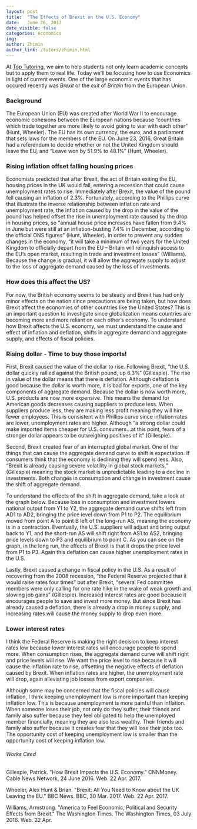 ```yaml
---
layout: post
title:  "The Effects of Brexit on the U.S. Economy"
date:   June 26, 2017
date_visible: false
categories: economics
img:
author: Zhimin
author_link: /tutors/zhimin.html
---
```


At [Top Tutoring](https://toptutoring.com), we aim to help students not only learn academic concepts but to apply them to real life. Today we'll be focusing how to use Economics in light of current events. One of the large economic events that has occured recently was _Brexit_ or the _exit_ of _Britain_ from the European Union.
<!--more-->

### Background

The European Union (EU) was created after World War II to encourage economic cohesions between the European nations because “countries which trade together are more likely to avoid going to war with each other” (Hunt, Wheeler). The EU has its own currency, the euro, and a parliament that sets laws for the members of the EU. On June 23, 2016, Great Britain had a referendum to decide whether or not the United Kingdom should leave the EU, and “Leave won by 51.9% to 48.1%” (Hunt, Wheeler).

### Rising inflation offset falling housing prices
Economists predicted that after Brexit, the act of Britain exiting the EU, housing prices in the UK would fall, entering a recession that could cause unemployment rates to rise. Immediately after Brexit, the value of the pound fell causing an inflation of 2.3%. Fortunately, according to the Phillips curve that illustrate the inverse relationship between inflation rate and unemployment rate, the inflation caused by the drop in the value of the pound has helped offset the rise in unemployment rate caused by the drop in housing prices, so “annual house price increases have fallen from 9.4% in June but were still at an inflation-busting 7.4% in December, according to the official ONS figures” (Hunt, Wheeler). In order to prevent any sudden changes in the economy, “it will take a minimum of two years for the United Kingdom to officially depart from the EU – Britain will relinquish access to the EU’s open market, resulting in trade and investment losses” (Williams). Because the change is gradual, it will allow the aggregate supply to adjust to the loss of aggregate demand caused by the loss of investments.

### How does this affect the US?
For now, the British economy seems to be steady and Brexit has had only minor effects on the nation since precautions are being taken, but how does Brexit affect the economies of other countries like the United States? This is an important question to investigate since globalization means countries are becoming more and more reliant on each other’s economy. To understand how Brexit affects the U.S. economy, we must understand the cause and effect of inflation and deflation, shifts in aggregate demand and aggregate supply, and effects of fiscal policies.

### Rising dollar - Time to buy those imports!
First, Brexit caused the value of the dollar to rise. Following Brexit, “the U.S. dollar quickly rallied against the British pound, up 6.3%” (Gillespie). The rise in value of the dollar means that there is deflation. Although deflation is good because the dollar is worth more, it is bad for exports, one of the key components of aggregate demand. Because the dollar is now worth more, U.S. products are now more expensive. This means the demand for American goods decreases causing suppliers to produce less. When suppliers produce less, they are making less profit meaning they will hire fewer employees. This is consistent with Phillips curve since inflation rates are lower, unemployment rates are higher. Although “a strong dollar could make imported items cheaper for U.S. consumers…at this point, fears of a stronger dollar appears to be outweighing positives of it” (Gillespie).

Second, Brexit created fear of an interrupted global market. One of the things that can cause the aggregate demand curve to shift is expectation. If consumers think that the economy is declining they will spend less. Also, “Brexit is already causing severe volatility in global stock markets,” (Gillespie) meaning the stock market is unpredictable leading to a decline in investments. Both changes in consumption and change in investment cause the shift of aggregate demand.

To understand the effects of the shift in aggregate demand, take a look at the graph below. Because loss in consumption and investment lowers national output from Y1 to Y2, the aggregate demand curve shifts left from AD1 to AD2, bringing the price level down from P1 to P2. The equilibrium moved from point A to point B left of the long-run AS, meaning the economy is in a contraction. Eventually, the U.S. suppliers will adjust and bring output back to Y1, and the short-run AS will shift right from AS1 to AS2, bringing price levels down to P3 and equilibrium to point C. As you can see on the graph, in the long run, the effects of Brexit is that it drops the price level from P1 to P3. Again this deflation can cause higher unemployment rates in the U.S.

Lastly, Brexit caused a change in fiscal policy in the U.S. As a result of recovering from the 2008 recession, “the Federal Reserve projected that it would raise rates four times” but after Brexit, “several Fed committee members were only calling for one rate hike in the wake of weak growth and slowing job gains” (Gillespie). Increased interest rates are good because it encourages people to save and invest more money. But since Brexit has already caused a deflation, there is already a drop in money supply, and increasing rates will cause the money supply to drop even more.

### Lower interest rates
I think the Federal Reserve is making the right decision to keep interest rates low because lower interest rates will encourage people to spend more. When consumption rises, the aggregate demand curve will shift right and price levels will rise. We want the price level to rise because it will cause the inflation rate to rise, offsetting the negative effects of deflation caused by Brexit. When inflation rates are higher, the unemployment rate will drop, again alleviating job losses from export companies.

Although some may be concerned that the fiscal policies will cause inflation, I think keeping unemployment low is more important than keeping inflation low. This is because unemployment is more painful than inflation. When someone loses their job, not only do they suffer, their friends and family also suffer because they feel obligated to help the unemployed member financially, meaning they are also less wealthy. Their friends and family also suffer because it creates fear that they will lose their jobs too. The opportunity cost of keeping unemployment low is smaller than the opportunity cost of keeping inflation low.


###### Works Cited
Gillespie, Patrick. "How Brexit Impacts the U.S. Economy." CNNMoney. Cable News  Network, 24 June 2016. Web. 22 Apr. 2017.

Wheeler, Alex Hunt & Brian. "Brexit: All You Need to Know about the UK Leaving the EU." BBC News. BBC, 30 Mar. 2017. Web. 22 Apr. 2017.

Williams, Armstrong. "America to Feel Economic, Political and Security Effects from Brexit." The Washington Times. The Washington Times, 03 July 2016. Web. 22 Apr.
